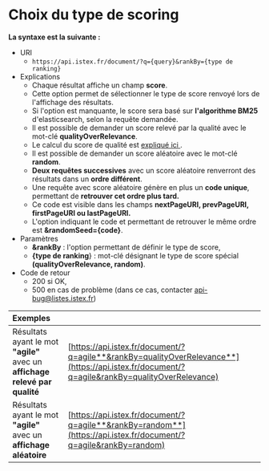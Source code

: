 # Choix du type de scoring

**La syntaxe est la suivante :**

* URI
  * `https://api.istex.fr/document/?q={query}&rankBy={type de ranking}`
* Explications
  * Chaque résultat affiche un champ **score**.
  * Cette option permet de sélectionner le type de score renvoyé lors de l'affichage des résultats. 
  * Si l'option est manquante, le score sera basé sur **l'algorithme BM25** d'elasticsearch, selon la requête demandée.
  * Il est possible de demander un score relevé par la qualité avec le mot-clé **qualityOverRelevance**.
  * Le calcul du score de qualité est [expliqué ici ](quality-indicators.md).
  * Il est possible de demander un score aléatoire avec le mot-clé **random**. 
  * **Deux requêtes successives** avec un score aléatoire renverront des résultats dans un **ordre différent**.
  * Une requête avec score aléatoire génère en plus un **code unique**, permettant de **retrouver cet ordre plus tard.**
  * Ce code est visible dans les champs **nextPageURI, prevPageURI, firstPageURI ou lastPageURI.**
  * L'option indiquant le code et permettant de retrouver le même ordre est **&randomSeed={code}**.
* Paramètres
  * **&rankBy** : l'option permettant de définir le type de score,
  * **{type de ranking**} : mot-clé désignant le type de score spécial **\(qualityOverRelevance, random\)**.
* Code de retour
  * 200 si OK, 
  * 500 en cas de problème \(dans ce cas, contacter api-bug@listes.istex.fr\)

| Exemples |  |
| :--- | :--- |
| Résultats ayant le mot **"agile"** avec un **affichage relevé par qualité** | [https://api.istex.fr/document/?q=agile**&rankBy=qualityOverRelevance**](https://api.istex.fr/document/?q=agile&rankBy=qualityOverRelevance) |
| Résultats ayant le mot **"agile"** avec un **affichage aléatoire** | [https://api.istex.fr/document/?q=agile**&rankBy=random**](https://api.istex.fr/document/?q=agile&rankBy=random) |




